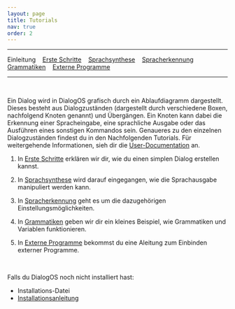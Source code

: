 ```yaml
---
layout: page
title: Tutorials
nav: true
order: 2
---
```

---
Einleitung &nbsp;&nbsp; [Erste Schritte](tutorials/ersteschritte.html) &nbsp;&nbsp; [Sprachsynthese](tutorials/sprachsynthese.html) &nbsp;&nbsp; [Spracherkennung](tutorials/spracherkennung.html) &nbsp;&nbsp; [Grammatiken](tutorials/grammatiken.html) &nbsp;&nbsp; [Externe Programme](tutorials/extprogramme.html)

---
&nbsp;

Ein Dialog wird in DialogOS grafisch durch ein Ablaufdiagramm dargestellt. Dieses besteht aus Dialogzuständen (dargestellt durch verschiedene Boxen, nachfolgend Knoten genannt) und Übergängen. Ein Knoten kann dabei die Erkennung einer Spracheingabe, eine sprachliche Ausgabe oder das Ausführen eines sonstigen Kommandos sein. Genaueres zu den einzelnen Dialogzuständen findest du in den Nachfolgenden Tutorials. Für weitergehende Informationen, sieh dir die [User-Documentation](userdocumentation.html) an.

1. In [Erste Schritte](tutorials/ersteschritte.html) erklären wir dir, wie du einen simplen Dialog erstellen kannst.

2. In [Sprachsynthese](tutorials/sprachsynthese.html) wird darauf eingegangen, wie die Sprachausgabe manipuliert werden kann.

3. In [Spracherkennung](tutorials/spracherkennung.html) geht es um die dazugehörigen Einstellungsmöglichkeiten. 

4. In [Grammatiken](tutorials/grammatiken.html) geben wir dir ein kleines Beispiel, wie Grammatiken und Variablen funktionieren.

5. In [Externe Programme](tutorials/extprogramme.html) bekommst du eine Aleitung zum Einbinden externer Programme.

&nbsp;

Falls du DialogOS noch nicht installiert hast: 
* Installations-Datei 
* [Installationsanleitung](download.html)

